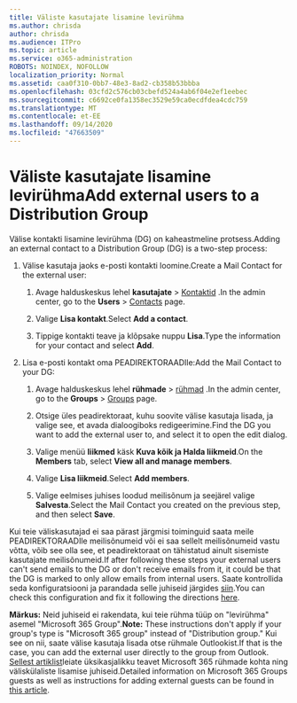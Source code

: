 ```yaml
---
title: Väliste kasutajate lisamine levirühma
ms.author: chrisda
author: chrisda
ms.audience: ITPro
ms.topic: article
ms.service: o365-administration
ROBOTS: NOINDEX, NOFOLLOW
localization_priority: Normal
ms.assetid: caa0f310-0bb7-48e3-8ad2-cb358b53bbba
ms.openlocfilehash: 03cfd2c576cb03cbefd524a4ab6f04e2ef1eebec
ms.sourcegitcommit: c6692ce0fa1358ec3529e59ca0ecdfdea4cdc759
ms.translationtype: MT
ms.contentlocale: et-EE
ms.lasthandoff: 09/14/2020
ms.locfileid: "47663509"
---
```

# <a name="add-external-users-to-a-distribution-group"></a><span data-ttu-id="2831d-102">Väliste kasutajate lisamine levirühma</span><span class="sxs-lookup"><span data-stu-id="2831d-102">Add external users to a Distribution Group</span></span>

<span data-ttu-id="2831d-103">Välise kontakti lisamine levirühma (DG) on kaheastmeline protsess.</span><span class="sxs-lookup"><span data-stu-id="2831d-103">Adding an external contact to a Distribution Group (DG) is a two-step process:</span></span>
  
1. <span data-ttu-id="2831d-104">Välise kasutaja jaoks e-posti kontakti loomine.</span><span class="sxs-lookup"><span data-stu-id="2831d-104">Create a Mail Contact for the external user:</span></span>
    
    1. <span data-ttu-id="2831d-105">Avage halduskeskus lehel **kasutajate**  >  [Kontaktid](https://admin.microsoft.com/adminportal/home#/Contact) .</span><span class="sxs-lookup"><span data-stu-id="2831d-105">In the admin center, go to the **Users** > [Contacts](https://admin.microsoft.com/adminportal/home#/Contact) page.</span></span> 
    
    2. <span data-ttu-id="2831d-106">Valige **Lisa kontakt**.</span><span class="sxs-lookup"><span data-stu-id="2831d-106">Select **Add a contact**.</span></span>
    
    3. <span data-ttu-id="2831d-107">Tippige kontakti teave ja klõpsake nuppu **Lisa**.</span><span class="sxs-lookup"><span data-stu-id="2831d-107">Type the information for your contact and select **Add**.</span></span>
    
2. <span data-ttu-id="2831d-108">Lisa e-posti kontakt oma PEADIREKTORAADIle:</span><span class="sxs-lookup"><span data-stu-id="2831d-108">Add the Mail Contact to your DG:</span></span>
    
    1. <span data-ttu-id="2831d-109">Avage halduskeskus lehel **rühmade**  >  [rühmad](https://admin.microsoft.com/adminportal/home#/groups) .</span><span class="sxs-lookup"><span data-stu-id="2831d-109">In the admin center, go to the **Groups** > [Groups](https://admin.microsoft.com/adminportal/home#/groups) page.</span></span> 
    
    2. <span data-ttu-id="2831d-110">Otsige üles peadirektoraat, kuhu soovite välise kasutaja lisada, ja valige see, et avada dialoogiboks redigeerimine.</span><span class="sxs-lookup"><span data-stu-id="2831d-110">Find the DG you want to add the external user to, and select it to open the edit dialog.</span></span>
    
    3. <span data-ttu-id="2831d-111">Valige menüü **liikmed** käsk **Kuva kõik ja Halda liikmeid**.</span><span class="sxs-lookup"><span data-stu-id="2831d-111">On the **Members** tab, select **View all and manage members**.</span></span> 
    
    4. <span data-ttu-id="2831d-112">Valige **Lisa liikmeid**.</span><span class="sxs-lookup"><span data-stu-id="2831d-112">Select **Add members**.</span></span>
    
    5. <span data-ttu-id="2831d-113">Valige eelmises juhises loodud meilisõnum ja seejärel valige **Salvesta**.</span><span class="sxs-lookup"><span data-stu-id="2831d-113">Select the Mail Contact you created on the previous step, and then select **Save**.</span></span>
    
<span data-ttu-id="2831d-114">Kui teie väliskasutajad ei saa pärast järgmisi toiminguid saata meile PEADIREKTORAADIle meilisõnumeid või ei saa sellelt meilisõnumeid vastu võtta, võib see olla see, et peadirektoraat on tähistatud ainult sisemiste kasutajate meilisõnumeid.</span><span class="sxs-lookup"><span data-stu-id="2831d-114">If after following these steps your external users can't send emails to the DG or don't receive emails from it, it could be that the DG is marked to only allow emails from internal users.</span></span> <span data-ttu-id="2831d-115">Saate kontrollida seda konfiguratsiooni ja parandada selle juhiseid järgides [siin](https://docs.microsoft.com/exchange/mail-flow-best-practices/non-delivery-reports-in-exchange-online/fix-error-code-5-7-133-in-exchange-online).</span><span class="sxs-lookup"><span data-stu-id="2831d-115">You can check this configuration and fix it following the directions [here](https://docs.microsoft.com/exchange/mail-flow-best-practices/non-delivery-reports-in-exchange-online/fix-error-code-5-7-133-in-exchange-online).</span></span>
  
 <span data-ttu-id="2831d-116">**Märkus:** Neid juhiseid ei rakendata, kui teie rühma tüüp on "levirühma" asemel "Microsoft 365 Group".</span><span class="sxs-lookup"><span data-stu-id="2831d-116">**Note:** These instructions don't apply if your group's type is "Microsoft 365 group" instead of "Distribution group."</span></span> <span data-ttu-id="2831d-117">Kui see on nii, saate välise kasutaja lisada otse rühmale Outlookist.</span><span class="sxs-lookup"><span data-stu-id="2831d-117">If that is the case, you can add the external user directly to the group from Outlook.</span></span> <span data-ttu-id="2831d-118">[Sellest artiklist](https://support.office.com/article/Guest-access-in-Office-365-Groups-bfc7a840-868f-4fd6-a390-f347bf51aff6.aspx)leiate üksikasjalikku teavet Microsoft 365 rühmade kohta ning väliskülaliste lisamise juhiseid.</span><span class="sxs-lookup"><span data-stu-id="2831d-118">Detailed information on Microsoft 365 Groups guests as well as instructions for adding external guests can be found in [this article](https://support.office.com/article/Guest-access-in-Office-365-Groups-bfc7a840-868f-4fd6-a390-f347bf51aff6.aspx).</span></span>
  